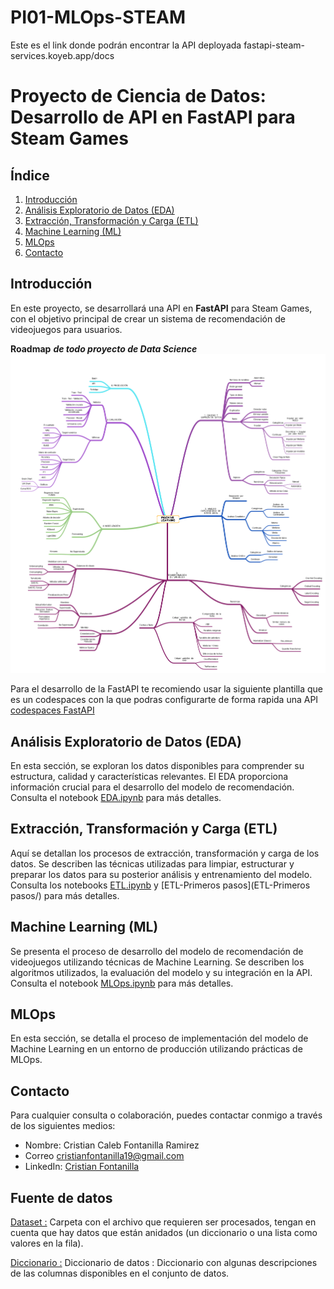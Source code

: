 # PI01-MLOps-STEAM
Este es el link donde podrán encontrar la API deployada fastapi-steam-services.koyeb.app/docs

# Proyecto de Ciencia de Datos: Desarrollo de API en FastAPI para Steam Games

## Índice

1. [Introducción](#introducción)
2. [Análisis Exploratorio de Datos (EDA)](#eda)
3. [Extracción, Transformación y Carga (ETL)](#etl)
4. [Machine Learning (ML)](#ml)
5. [MLOps](#mlops)
6. [Contacto](#contacto)

## Introducción

En este proyecto, se desarrollará una API en **FastAPI** para Steam Games, con el objetivo principal de crear un sistema de recomendación de videojuegos para usuarios.

**Roadmap** ***de todo proyecto de Data Science***
![Map](img\MachineLearningMindMap.png)

Para el desarrollo de la FastAPI te recomiendo usar la siguiente plantilla que es un codespaces con la que podras configurarte de forma rapida una API [codespaces FastAPI](https://github.com/education/codespaces-project-template-py.git)

## Análisis Exploratorio de Datos (EDA) <a name="eda"></a> 

En esta sección, se exploran los datos disponibles para comprender su estructura, calidad y características relevantes. El EDA proporciona información crucial para el desarrollo del modelo de recomendación. Consulta el notebook [EDA.ipynb](EDA.ipynb) para más detalles.

## Extracción, Transformación y Carga (ETL) <a name="etl"></a>

Aquí se detallan los procesos de extracción, transformación y carga de los datos. Se describen las técnicas utilizadas para limpiar, estructurar y preparar los datos para su posterior análisis y entrenamiento del modelo. Consulta los notebooks [ETL.ipynb](ETL.ipynb) y [ETL-Primeros pasos](ETL-Primeros pasos/) para más detalles.

## Machine Learning (ML) <a name="ml"></a>

Se presenta el proceso de desarrollo del modelo de recomendación de videojuegos utilizando técnicas de Machine Learning. Se describen los algoritmos utilizados, la evaluación del modelo y su integración en la API. Consulta el notebook [MLOps.ipynb](MLOps.ipynb) para más detalles.

## MLOps <a name="mlops"></a>

En esta sección, se detalla el proceso de implementación del modelo de Machine Learning en un entorno de producción utilizando prácticas de MLOps.

## Contacto <a name="contacto"></a>
Para cualquier consulta o colaboración, puedes contactar conmigo a través de los siguientes medios:

- Nombre: Cristian Caleb Fontanilla Ramirez
- Correo cristianfontanilla19@gmail.com
- LinkedIn: [Cristian Fontanilla](https://www.linkedin.com/in/cristian-fontanilla-2231bb1ab/)


## Fuente de datos
[Dataset :](https://drive.google.com/drive/folders/1HqBG2-sUkz_R3h1dZU5F2uAzpRn7BSpj) Carpeta con el archivo que requieren ser procesados, tengan en cuenta que hay datos que están anidados (un diccionario o una lista como valores en la fila).

[Diccionario :](https://docs.google.com/spreadsheets/d/1-t9HLzLHIGXvliq56UE_gMaWBVTPfrlTf2D9uAtLGrk/edit?usp=drive_link) Diccionario de datos : Diccionario con algunas descripciones de las columnas disponibles en el conjunto de datos.


